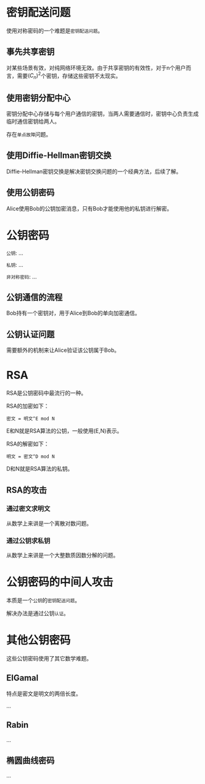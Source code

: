 # 密钥配送问题
使用对称密码的一个难题是`密钥配送问题`。

## 事先共享密钥
对某些场景有效，对纯网络环境无效。由于共享密钥的有效性，对于n个用户而言，需要$(C_n)^2$个密钥，存储这些密钥不太现实。

## 使用密钥分配中心
密钥分配中心存储与每个用户通信的密钥，当两人需要通信时，密钥中心负责生成临时通信密钥给两人。

存在`单点故障`问题。

## 使用Diffie-Hellman密钥交换
Diffie-Hellman密钥交换是解决密钥交换问题的一个经典方法，后续了解。

## 使用公钥密码
Alice使用Bob的公钥加密消息，只有Bob才能使用他的私钥进行解密。

# 公钥密码
`公钥`: ...

`私钥`: ...

`非对称密码`: ...

## 公钥通信的流程
Bob持有一个密钥对，用于Alice到Bob的单向加密通信。

## 公钥认证问题
需要额外的机制来让Alice验证该公钥属于Bob。

# RSA
RSA是公钥密码中最流行的一种。

RSA的加密如下：
```
密文 = 明文^E mod N
```
E和N就是RSA算法的公钥，一般使用(E,N)表示。

RSA的解密如下：
```
明文 = 密文^D mod N
```
D和N就是RSA算法的私钥。

## RSA的攻击

### 通过密文求明文
从数学上来讲是一个离散对数问题。

### 通过公钥求私钥
从数学上来讲是一个大整数质因数分解的问题。

# 公钥密码的中间人攻击
本质是一个`公钥`的`密钥配送问题`。

解决办法是通过公钥`认证`。

# 其他公钥密码
这些公钥密码使用了其它数学难题。

## EIGamal
特点是密文是明文的两倍长度。

...

## Rabin
...

## 椭圆曲线密码
...